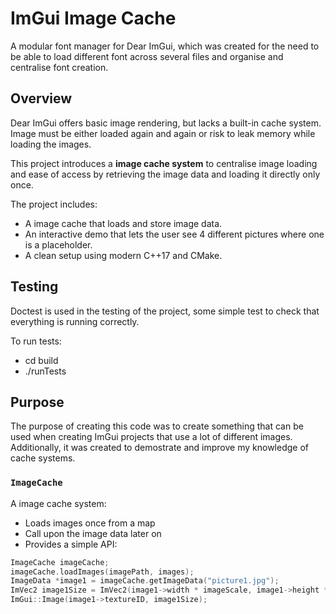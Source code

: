 # ImGui Image Cache

A modular font manager for Dear ImGui, which was created for the need to be able to load different font across several files and organise and centralise font creation.

## Overview

Dear ImGui offers basic image rendering, but lacks a built-in cache system. Image must be either loaded again and again or risk to leak memory while loading the images.

This project introduces a **image cache system** to centralise image loading and ease of access by retrieving the image data and loading it directly only once.

The project includes:
- A image cache that loads and store image data.
- An interactive demo that lets the user see 4 different pictures where one is a placeholder.
- A clean setup using modern C++17 and CMake.

## Testing

Doctest is used in the testing of the project, some simple test to check that everything is running correctly.

To run tests:
- cd build
- ./runTests

## Purpose

The purpose of creating this code was to create something that can be used when creating ImGui projects that use a lot of different images. Additionally, it was created to demostrate and improve my knowledge of cache systems.

### `ImageCache`
A image cache system:
- Loads images once from a map
- Call upon the image data later on
- Provides a simple API:

```cpp
ImageCache imageCache;
imageCache.loadImages(imagePath, images);
ImageData *image1 = imageCache.getImageData("picture1.jpg");
ImVec2 image1Size = ImVec2(image1->width * imageScale, image1->height * imageScale);
ImGui::Image(image1->textureID, image1Size);